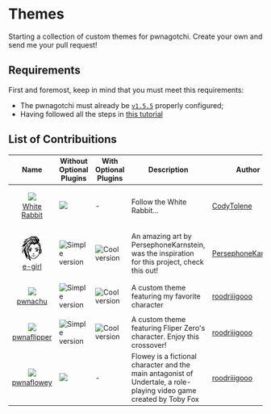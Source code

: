
# Themes

Starting a collection of custom themes for pwnagotchi. Create your own and send me your pull request!

## Requirements
First and foremost, keep in mind that you must meet this requirements:
- The pwnagotchi must already be [`v1.5.5`](https://github.com/evilsocket/pwnagotchi/releases/tag/v1.5.5) properly configured;
- Having followed all the steps in [this tutorial](https://github.com/roodriiigooo/PWNAGOTCHI-CUSTOM-FACES-MOD/tree/main#pwnagotchi-v155---custom-faces-mod-_)


## List of Contribuitions

| Name                                                                                                                                                                                                                                                               | Without Optional Plugins                                                                                                                                    | With Optional Plugins                                                                                                                                     | Description                                    | Author                                                |
|--------------------------------------------------------------------------------------------------------------------------------------------------------------------------------------------------------------------------------------------------------------------|-------------------------------------------------------------------------------------------------------------------------------------------------------------|-----------------------------------------------------------------------------------------------------------------------------------------------------------|------------------------------------------------|-------------------------------------------------------|
| <p align="center"><img src="https://github.com/roodriiigooo/PWNAGOTCHI-CUSTOM-FACES-MOD/raw/main/custom-themes/white-rabbit/WHITE_RABBIT.png?raw=true" height="48"> </br> [White Rabbit](https://github.com/roodriiigooo/PWNAGOTCHI-CUSTOM-FACES-MOD/tree/main/custom-themes/white-rabbit)</p>                                                                          |  <img src="https://github.com/roodriiigooo/PWNAGOTCHI-CUSTOM-FACES-MOD/raw/main/custom-themes/white-rabbit/.screenshots/white-rabbit_screens.gif?raw=true">  |  -  |  Follow the White Rabbit... | [CodyTolene](https://github.com/CodyTolene)  |
| <p align="center"><img src="https://github.com/PersephoneKarnstein/egirl-pwnagotchi/blob/master/assets/sideeye.gif?raw=true" height="48"> </br> [e-girl](https://github.com/roodriiigooo/PWNAGOTCHI-CUSTOM-FACES-MOD/tree/main/custom-themes/egirl-pwnagotchi)</p>                                                                          | ![Simple version](https://github.com/roodriiigooo/PWNAGOTCHI-CUSTOM-FACES-MOD/blob/main/custom-themes/egirl-pwnagotchi/.screenshots/ui.png?raw=true) |  ![Cool version](https://github.com/roodriiigooo/PWNAGOTCHI-CUSTOM-FACES-MOD/blob/main/custom-themes/egirl-pwnagotchi/.screenshots/ui_0.png?raw=true)  |  An amazing art by PersephoneKarnstein, was the inspiration for this project, check this out! | [PersephoneKarnstein](https://github.com/PersephoneKarnstein)  |
| <p align="center"><img src="https://github.com/roodriiigooo/PWNAGOTCHI-CUSTOM-FACES-MOD/blob/main/custom-themes/pwnachu/faces_pwnachu/PWNACHU_MINI.png?raw=true" height="48"> </br> [pwnachu](https://github.com/roodriiigooo/PWNAGOTCHI-CUSTOM-FACES-MOD/tree/main/custom-themes/pwnachu) </p> | ![Simple version](https://github.com/roodriiigooo/PWNAGOTCHI-CUSTOM-FACES-MOD/blob/main/custom-themes/pwnachu/faces_pwnachu/.screenshots/ui_0.png?raw=true) | ![Cool version](https://github.com/roodriiigooo/PWNAGOTCHI-CUSTOM-FACES-MOD/blob/main/custom-themes/pwnachu/faces_pwnachu/.screenshots/ui_1.png?raw=true) | A custom theme featuring my favorite character |    [roodriiigooo](https://github.com/roodriiigooo)    |                                                                                                                     |                                                |
| <p align="center"><img src="https://github.com/roodriiigooo/PWNAGOTCHI-CUSTOM-FACES-MOD/raw/main/custom-themes/pwnaflipper/faces_flipper_dolphin/pwnaflipper_MINI.png?raw=true" height="48"> </br> [pwnaflipper](https://github.com/roodriiigooo/PWNAGOTCHI-CUSTOM-FACES-MOD/tree/main/custom-themes/pwnaflipper) </p> | ![Simple version](https://github.com/roodriiigooo/PWNAGOTCHI-CUSTOM-FACES-MOD/raw/main/custom-themes/pwnaflipper/faces_flipper_dolphin/.screenshots/ui_1.png?raw=true) | ![Cool version](https://github.com/roodriiigooo/PWNAGOTCHI-CUSTOM-FACES-MOD/raw/main/custom-themes/pwnaflipper/faces_flipper_dolphin/.screenshots/ui_0.png?raw=true) | A custom theme featuring Fliper Zero's character. Enjoy this crossover! |    [roodriiigooo](https://github.com/roodriiigooo)    |                                                                                                                     |                                                |
| <p align="center"><img src="https://github.com/roodriiigooo/PWNAGOTCHI-CUSTOM-FACES-MOD/raw/main/custom-themes/pwnaflowey/faces_pwnaflowey/pwnaflowey_MINI.png?raw=true" height="48"> </br> [pwnaflowey](https://github.com/roodriiigooo/PWNAGOTCHI-CUSTOM-FACES-MOD/tree/main/custom-themes/pwnaflowey) </p> | <img src="https://github.com/roodriiigooo/PWNAGOTCHI-CUSTOM-FACES-MOD/raw/main/custom-themes/pwnaflowey/faces_pwnaflowey/.screenshots/ui.gif?raw=true"> | - | Flowey is a fictional character and the main antagonist of Undertale, a role-playing video game created by Toby Fox |    [roodriiigooo](https://github.com/roodriiigooo)    |                                                                                                                     |                                                |


